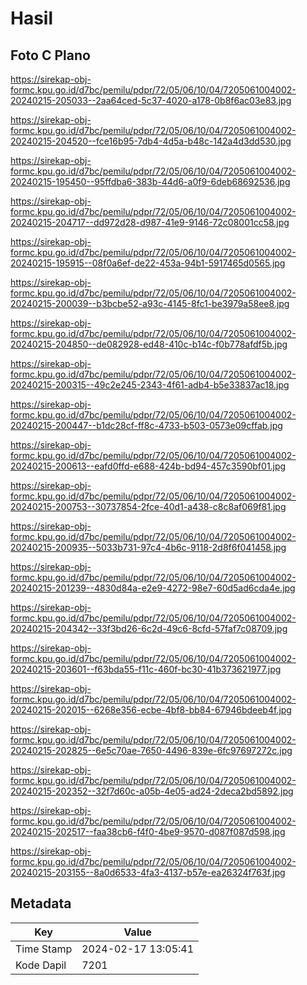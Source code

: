 # Hasil

## Foto C Plano

https://sirekap-obj-formc.kpu.go.id/d7bc/pemilu/pdpr/72/05/06/10/04/7205061004002-20240215-205033--2aa64ced-5c37-4020-a178-0b8f6ac03e83.jpg

https://sirekap-obj-formc.kpu.go.id/d7bc/pemilu/pdpr/72/05/06/10/04/7205061004002-20240215-204520--fce16b95-7db4-4d5a-b48c-142a4d3dd530.jpg

https://sirekap-obj-formc.kpu.go.id/d7bc/pemilu/pdpr/72/05/06/10/04/7205061004002-20240215-195450--95ffdba6-383b-44d6-a0f9-6deb68692536.jpg

https://sirekap-obj-formc.kpu.go.id/d7bc/pemilu/pdpr/72/05/06/10/04/7205061004002-20240215-204717--dd972d28-d987-41e9-9146-72c08001cc58.jpg

https://sirekap-obj-formc.kpu.go.id/d7bc/pemilu/pdpr/72/05/06/10/04/7205061004002-20240215-195915--08f0a6ef-de22-453a-94b1-5917465d0565.jpg

https://sirekap-obj-formc.kpu.go.id/d7bc/pemilu/pdpr/72/05/06/10/04/7205061004002-20240215-200039--b3bcbe52-a93c-4145-8fc1-be3979a58ee8.jpg

https://sirekap-obj-formc.kpu.go.id/d7bc/pemilu/pdpr/72/05/06/10/04/7205061004002-20240215-204850--de082928-ed48-410c-b14c-f0b778afdf5b.jpg

https://sirekap-obj-formc.kpu.go.id/d7bc/pemilu/pdpr/72/05/06/10/04/7205061004002-20240215-200315--49c2e245-2343-4f61-adb4-b5e33837ac18.jpg

https://sirekap-obj-formc.kpu.go.id/d7bc/pemilu/pdpr/72/05/06/10/04/7205061004002-20240215-200447--b1dc28cf-ff8c-4733-b503-0573e09cffab.jpg

https://sirekap-obj-formc.kpu.go.id/d7bc/pemilu/pdpr/72/05/06/10/04/7205061004002-20240215-200613--eafd0ffd-e688-424b-bd94-457c3590bf01.jpg

https://sirekap-obj-formc.kpu.go.id/d7bc/pemilu/pdpr/72/05/06/10/04/7205061004002-20240215-200753--30737854-2fce-40d1-a438-c8c8af069f81.jpg

https://sirekap-obj-formc.kpu.go.id/d7bc/pemilu/pdpr/72/05/06/10/04/7205061004002-20240215-200935--5033b731-97c4-4b6c-9118-2d8f6f041458.jpg

https://sirekap-obj-formc.kpu.go.id/d7bc/pemilu/pdpr/72/05/06/10/04/7205061004002-20240215-201239--4830d84a-e2e9-4272-98e7-60d5ad6cda4e.jpg

https://sirekap-obj-formc.kpu.go.id/d7bc/pemilu/pdpr/72/05/06/10/04/7205061004002-20240215-204342--33f3bd26-6c2d-49c6-8cfd-57faf7c08709.jpg

https://sirekap-obj-formc.kpu.go.id/d7bc/pemilu/pdpr/72/05/06/10/04/7205061004002-20240215-203601--f63bda55-f11c-460f-bc30-41b373621977.jpg

https://sirekap-obj-formc.kpu.go.id/d7bc/pemilu/pdpr/72/05/06/10/04/7205061004002-20240215-202015--6268e356-ecbe-4bf8-bb84-67946bdeeb4f.jpg

https://sirekap-obj-formc.kpu.go.id/d7bc/pemilu/pdpr/72/05/06/10/04/7205061004002-20240215-202825--6e5c70ae-7650-4496-839e-6fc97697272c.jpg

https://sirekap-obj-formc.kpu.go.id/d7bc/pemilu/pdpr/72/05/06/10/04/7205061004002-20240215-202352--32f7d60c-a05b-4e05-ad24-2deca2bd5892.jpg

https://sirekap-obj-formc.kpu.go.id/d7bc/pemilu/pdpr/72/05/06/10/04/7205061004002-20240215-202517--faa38cb6-f4f0-4be9-9570-d087f087d598.jpg

https://sirekap-obj-formc.kpu.go.id/d7bc/pemilu/pdpr/72/05/06/10/04/7205061004002-20240215-203155--8a0d6533-4fa3-4137-b57e-ea26324f763f.jpg


## Metadata

| Key        | Value               |
| ---------- | ------------------- |
| Time Stamp | 2024-02-17 13:05:41 |
| Kode Dapil | 7201                |



